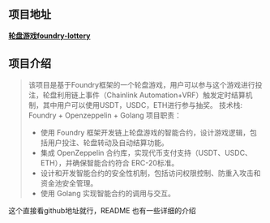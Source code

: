 ## 项目地址 

**[轮盘游戏foundry-lottery](https://github.com/congmucc/foundry-lottery)**

## 项目介绍
> 该项目是基于Foundry框架的一个轮盘游戏，用户可以参与这个游戏进行投注，轮盘利用链上事件（Chainlink Automation+VRF）触发定时结算机制，其中用户可以使用USDT，USDC，ETH进行参与抽奖。
> 技术栈: Foundry + Openzeppelin + Golang
> 项目职责：
> - 使用 Foundry 框架开发链上轮盘游戏的智能合约，设计游戏逻辑，包括用户投注、轮盘转动及自动结算功能。
> - 集成 OpenZeppelin 合约库，实现代币支付支持（USDT、USDC、ETH），并确保智能合约符合 ERC-20标准。
> - 设计和开发智能合约的安全性机制，包括访问权限控制、防重入攻击和资金池安全管理。
> - 使用 Golang 实现智能合约的调用与交互。


这个直接看github地址就行，README 也有一些详细的介绍
